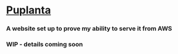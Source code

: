 #  [Puplanta](http://puplanta.com/)
###  A website set up to prove my ability to serve it from AWS
###  WIP - details coming soon